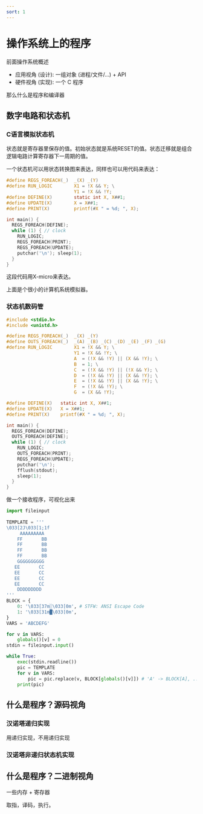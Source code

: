 ```yaml
---
sort: 1
---
```

# 操作系统上的程序

前面操作系统概述

- 应用视角 (设计): 一组对象 (进程/文件/...) + API
- 硬件视角 (实现): 一个 C 程序


那么什么是程序和编译器

## 数字电路和状态机

### C语言模拟状态机

状态就是寄存器里保存的值。初始状态就是系统RESET的值。状态迁移就是组合逻辑电路计算寄存器下一周期的值。

一个状态机可以用状态转换图来表达，同样也可以用代码来表达：
```c
#define REGS_FOREACH(_)  _(X) _(Y)
#define RUN_LOGIC        X1 = !X && Y; \
                         Y1 = !X && !Y;
#define DEFINE(X)        static int X, X##1;
#define UPDATE(X)        X = X##1;
#define PRINT(X)         printf(#X " = %d; ", X);

int main() {
  REGS_FOREACH(DEFINE);
  while (1) { // clock
    RUN_LOGIC;
    REGS_FOREACH(PRINT);
    REGS_FOREACH(UPDATE);
    putchar('\n'); sleep(1);
  }
}
```

这段代码用X-micro来表达。

上面是个很小的计算机系统模拟器。

### 状态机数码管


```c
#include <stdio.h>
#include <unistd.h>

#define REGS_FOREACH(_)  _(X) _(Y)
#define OUTS_FOREACH(_)  _(A) _(B) _(C) _(D) _(E) _(F) _(G)
#define RUN_LOGIC        X1 = !X && Y; \
                         Y1 = !X && !Y; \
                         A  = (!X && !Y) || (X && !Y); \
                         B  = 1; \
                         C  = (!X && !Y) || (!X && Y); \
                         D  = (!X && !Y) || (X && !Y); \
                         E  = (!X && !Y) || (X && !Y); \
                         F  = (!X && !Y); \
                         G  = (X && !Y); 

#define DEFINE(X)   static int X, X##1;
#define UPDATE(X)   X = X##1;
#define PRINT(X)    printf(#X " = %d; ", X);

int main() {
  REGS_FOREACH(DEFINE);
  OUTS_FOREACH(DEFINE);
  while (1) { // clock
    RUN_LOGIC;
    OUTS_FOREACH(PRINT);
    REGS_FOREACH(UPDATE);
    putchar('\n');
    fflush(stdout);
    sleep(1);
  }
}
```

做一个接收程序，可视化出来

```py
import fileinput
 
TEMPLATE = '''
\033[2J\033[1;1f
     AAAAAAAAA
    FF       BB
    FF       BB
    FF       BB
    FF       BB
    GGGGGGGGGG
   EE       CC
   EE       CC
   EE       CC
   EE       CC
    DDDDDDDDD
''' 
BLOCK = {
    0: '\033[37m░\033[0m', # STFW: ANSI Escape Code
    1: '\033[31m█\033[0m',
}
VARS = 'ABCDEFG'

for v in VARS:
    globals()[v] = 0
stdin = fileinput.input()

while True:
    exec(stdin.readline())
    pic = TEMPLATE
    for v in VARS:
        pic = pic.replace(v, BLOCK[globals()[v]]) # 'A' -> BLOCK[A], ...
    print(pic)
```

## 什么是程序？源码视角

### 汉诺塔递归实现

用递归实现，不用递归实现

### 汉诺塔非递归状态机实现


## 什么是程序？二进制视角

一些内存 + 寄存器

取指，译码，执行。




